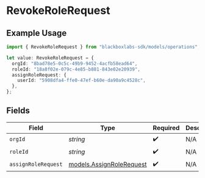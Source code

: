 # RevokeRoleRequest

## Example Usage

```typescript
import { RevokeRoleRequest } from "blackboxlabs-sdk/models/operations";

let value: RevokeRoleRequest = {
  orgId: "8bad78e5-0c5c-49b9-9452-4acfb58ead64",
  roleId: "18a8f02e-079c-4e85-b881-843e02e20939",
  assignRoleRequest: {
    userId: "5908dfa4-ffe0-47ef-b60e-da90a9c4528c",
  },
};
```

## Fields

| Field                                                         | Type                                                          | Required                                                      | Description                                                   |
| ------------------------------------------------------------- | ------------------------------------------------------------- | ------------------------------------------------------------- | ------------------------------------------------------------- |
| `orgId`                                                       | *string*                                                      | :heavy_check_mark:                                            | N/A                                                           |
| `roleId`                                                      | *string*                                                      | :heavy_check_mark:                                            | N/A                                                           |
| `assignRoleRequest`                                           | [models.AssignRoleRequest](../../models/assignrolerequest.md) | :heavy_check_mark:                                            | N/A                                                           |